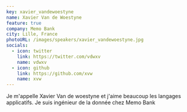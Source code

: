 ```yaml
---
key: xavier_vandewoestyne
name: Xavier Van de Woestyne
feature: true
company: Memo Bank
city: Lille, France
photoURL: /images/speakers/xavier_vandewoestyne.jpg
socials:
  - icon: twitter
    link: https://twitter.com/vdwxv
    name: vdwxv
  - icon: github
    link: https://github.com/xvw
    name: xvw
---
```


Je m'appelle Xavier Van de woestyne et j'aime beaucoup les langages applicatifs. Je suis ingénieur de la donnée chez Memo Bank